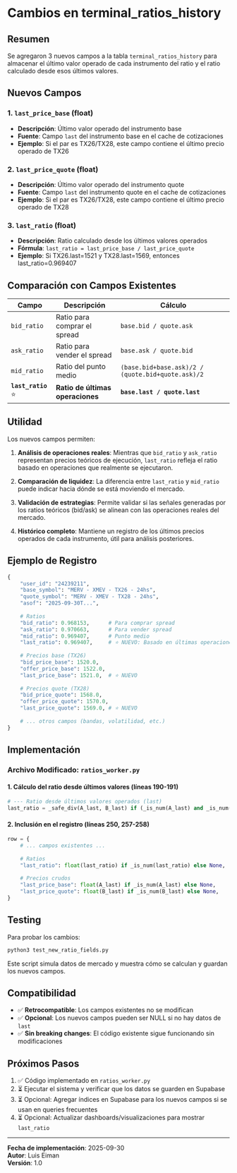 # Cambios en terminal_ratios_history

## Resumen
Se agregaron 3 nuevos campos a la tabla `terminal_ratios_history` para almacenar el último valor operado de cada instrumento del ratio y el ratio calculado desde esos últimos valores.

## Nuevos Campos

### 1. `last_price_base` (float)
- **Descripción**: Último valor operado del instrumento base
- **Fuente**: Campo `last` del instrumento base en el cache de cotizaciones
- **Ejemplo**: Si el par es TX26/TX28, este campo contiene el último precio operado de TX26

### 2. `last_price_quote` (float)
- **Descripción**: Último valor operado del instrumento quote
- **Fuente**: Campo `last` del instrumento quote en el cache de cotizaciones
- **Ejemplo**: Si el par es TX26/TX28, este campo contiene el último precio operado de TX28

### 3. `last_ratio` (float)
- **Descripción**: Ratio calculado desde los últimos valores operados
- **Fórmula**: `last_ratio = last_price_base / last_price_quote`
- **Ejemplo**: Si TX26.last=1521 y TX28.last=1569, entonces last_ratio=0.969407

## Comparación con Campos Existentes

| Campo | Descripción | Cálculo |
|-------|-------------|---------|
| `bid_ratio` | Ratio para comprar el spread | `base.bid / quote.ask` |
| `ask_ratio` | Ratio para vender el spread | `base.ask / quote.bid` |
| `mid_ratio` | Ratio del punto medio | `(base.bid+base.ask)/2 / (quote.bid+quote.ask)/2` |
| **`last_ratio`** ⭐ | **Ratio de últimas operaciones** | **`base.last / quote.last`** |

## Utilidad

Los nuevos campos permiten:

1. **Análisis de operaciones reales**: Mientras que `bid_ratio` y `ask_ratio` representan precios teóricos de ejecución, `last_ratio` refleja el ratio basado en operaciones que realmente se ejecutaron.

2. **Comparación de liquidez**: La diferencia entre `last_ratio` y `mid_ratio` puede indicar hacia dónde se está moviendo el mercado.

3. **Validación de estrategias**: Permite validar si las señales generadas por los ratios teóricos (bid/ask) se alinean con las operaciones reales del mercado.

4. **Histórico completo**: Mantiene un registro de los últimos precios operados de cada instrumento, útil para análisis posteriores.

## Ejemplo de Registro

```python
{
    "user_id": "24239211",
    "base_symbol": "MERV - XMEV - TX26 - 24hs",
    "quote_symbol": "MERV - XMEV - TX28 - 24hs",
    "asof": "2025-09-30T...",
    
    # Ratios
    "bid_ratio": 0.968153,      # Para comprar spread
    "ask_ratio": 0.970663,      # Para vender spread
    "mid_ratio": 0.969407,      # Punto medio
    "last_ratio": 0.969407,     # ⭐ NUEVO: Basado en últimas operaciones
    
    # Precios base (TX26)
    "bid_price_base": 1520.0,
    "offer_price_base": 1522.0,
    "last_price_base": 1521.0,  # ⭐ NUEVO
    
    # Precios quote (TX28)
    "bid_price_quote": 1568.0,
    "offer_price_quote": 1570.0,
    "last_price_quote": 1569.0, # ⭐ NUEVO
    
    # ... otros campos (bandas, volatilidad, etc.)
}
```

## Implementación

### Archivo Modificado: `ratios_worker.py`

#### 1. Cálculo del ratio desde últimos valores (líneas 190-191)
```python
# --- Ratio desde últimos valores operados (last)
last_ratio = _safe_div(A_last, B_last) if (_is_num(A_last) and _is_num(B_last)) else None
```

#### 2. Inclusión en el registro (líneas 250, 257-258)
```python
row = {
    # ... campos existentes ...
    
    # Ratios
    "last_ratio": float(last_ratio) if _is_num(last_ratio) else None,  # NUEVO
    
    # Precios crudos
    "last_price_base": float(A_last) if _is_num(A_last) else None,     # NUEVO
    "last_price_quote": float(B_last) if _is_num(B_last) else None,    # NUEVO
}
```

## Testing

Para probar los cambios:

```bash
python3 test_new_ratio_fields.py
```

Este script simula datos de mercado y muestra cómo se calculan y guardan los nuevos campos.

## Compatibilidad

- ✅ **Retrocompatible**: Los campos existentes no se modifican
- ✅ **Opcional**: Los nuevos campos pueden ser NULL si no hay datos de `last`
- ✅ **Sin breaking changes**: El código existente sigue funcionando sin modificaciones

## Próximos Pasos

1. ✅ Código implementado en `ratios_worker.py`
2. ⏳ Ejecutar el sistema y verificar que los datos se guarden en Supabase
3. ⏳ Opcional: Agregar índices en Supabase para los nuevos campos si se usan en queries frecuentes
4. ⏳ Opcional: Actualizar dashboards/visualizaciones para mostrar `last_ratio`

---

**Fecha de implementación**: 2025-09-30  
**Autor**: Luis Eiman  
**Versión**: 1.0

